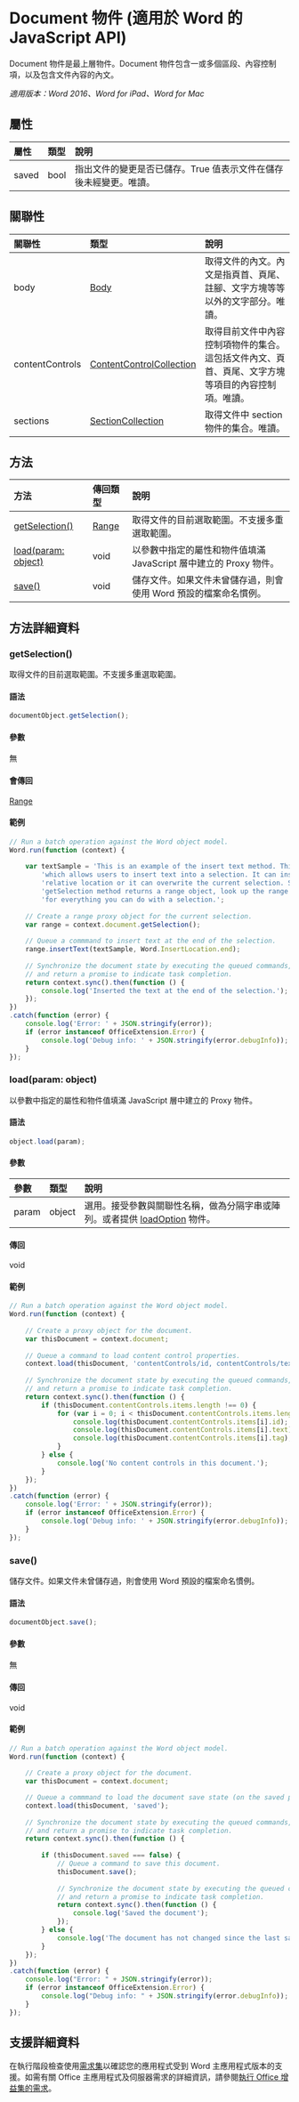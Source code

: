 # Document 物件 (適用於 Word 的 JavaScript API)

Document 物件是最上層物件。Document 物件包含一或多個區段、內容控制項，以及包含文件內容的內文。

_適用版本：Word 2016、Word for iPad、Word for Mac_

## 屬性
| 屬性	   | 類型	|說明
|:---------------|:--------|:----------|
|saved|bool|指出文件的變更是否已儲存。True 值表示文件在儲存後未經變更。唯讀。|

## 關聯性
| 關聯性 | 類型	|說明|
|:---------------|:--------|:----------|
|body|[Body](body.md)|取得文件的內文。內文是指頁首、頁尾、註腳、文字方塊等等以外的文字部分。唯讀。|
|contentControls|[ContentControlCollection](contentcontrolcollection.md)|取得目前文件中內容控制項物件的集合。這包括文件內文、頁首、頁尾、文字方塊等項目的內容控制項。唯讀。|
|sections|[SectionCollection](sectioncollection.md)|取得文件中 section 物件的集合。唯讀。|

## 方法

| 方法		   | 傳回類型	|說明|
|:---------------|:--------|:----------|
|[getSelection()](#getselection)|[Range](range.md)|取得文件的目前選取範圍。不支援多重選取範圍。|
|[load(param: object)](#loadparam-object)|void|以參數中指定的屬性和物件值填滿 JavaScript 層中建立的 Proxy 物件。|
|[save()](#save)|void|儲存文件。如果文件未曾儲存過，則會使用 Word 預設的檔案命名慣例。|

## 方法詳細資料

### getSelection()
取得文件的目前選取範圍。不支援多重選取範圍。

#### 語法
```js
documentObject.getSelection();
```

#### 參數
無

#### 會傳回
[Range](range.md)

#### 範例
```js
// Run a batch operation against the Word object model.
Word.run(function (context) {
    
    var textSample = 'This is an example of the insert text method. This is a method ' + 
        'which allows users to insert text into a selection. It can insert text into a ' +
        'relative location or it can overwrite the current selection. Since the ' +
        'getSelection method returns a range object, look up the range object documentation ' +
        'for everything you can do with a selection.';
    
    // Create a range proxy object for the current selection.
    var range = context.document.getSelection();
    
    // Queue a commmand to insert text at the end of the selection.
    range.insertText(textSample, Word.InsertLocation.end);
    
    // Synchronize the document state by executing the queued commands, 
    // and return a promise to indicate task completion.
    return context.sync().then(function () {
        console.log('Inserted the text at the end of the selection.');
    });  
})
.catch(function (error) {
    console.log('Error: ' + JSON.stringify(error));
    if (error instanceof OfficeExtension.Error) {
        console.log('Debug info: ' + JSON.stringify(error.debugInfo));
    }
});
```

### load(param: object)
以參數中指定的屬性和物件值填滿 JavaScript 層中建立的 Proxy 物件。

#### 語法
```js
object.load(param);
```

#### 參數
| 參數	   | 類型	|說明|
|:---------------|:--------|:----------|
|param|object|選用。接受參數與關聯性名稱，做為分隔字串或陣列。或者提供 [loadOption](loadoption.md) 物件。|

#### 傳回
void

#### 範例
```js
// Run a batch operation against the Word object model.
Word.run(function (context) {
    
    // Create a proxy object for the document.
    var thisDocument = context.document;
    
    // Queue a command to load content control properties.
    context.load(thisDocument, 'contentControls/id, contentControls/text, contentControls/tag');
    
    // Synchronize the document state by executing the queued commands, 
    // and return a promise to indicate task completion.
    return context.sync().then(function () {
        if (thisDocument.contentControls.items.length !== 0) {
            for (var i = 0; i < thisDocument.contentControls.items.length; i++) {
                console.log(thisDocument.contentControls.items[i].id);
                console.log(thisDocument.contentControls.items[i].text);
                console.log(thisDocument.contentControls.items[i].tag);
            }
        } else {
            console.log('No content controls in this document.');
        }
    });  
})
.catch(function (error) {
    console.log('Error: ' + JSON.stringify(error));
    if (error instanceof OfficeExtension.Error) {
        console.log('Debug info: ' + JSON.stringify(error.debugInfo));
    }
});
```

### save()
儲存文件。如果文件未曾儲存過，則會使用 Word 預設的檔案命名慣例。

#### 語法
```js
documentObject.save();
```

#### 參數
無

#### 傳回
void

#### 範例
```js
// Run a batch operation against the Word object model.
Word.run(function (context) {
    
    // Create a proxy object for the document.
    var thisDocument = context.document;

    // Queue a commmand to load the document save state (on the saved property).
    context.load(thisDocument, 'saved');    
    
    // Synchronize the document state by executing the queued commands, 
    // and return a promise to indicate task completion.
    return context.sync().then(function () {
        
        if (thisDocument.saved === false) {
            // Queue a command to save this document.
            thisDocument.save();
            
            // Synchronize the document state by executing the queued commands, 
            // and return a promise to indicate task completion.
            return context.sync().then(function () {
                console.log('Saved the document');
            });
        } else {
            console.log('The document has not changed since the last save.');
        }
    });  
})
.catch(function (error) {
    console.log("Error: " + JSON.stringify(error));
    if (error instanceof OfficeExtension.Error) {
        console.log("Debug info: " + JSON.stringify(error.debugInfo));
    }
});
```

## 支援詳細資料

在執行階段檢查使用[需求集](https://msdn.microsoft.com/EN-US/library/office/mt590206.aspx)以確認您的應用程式受到 Word 主應用程式版本的支援。如需有關 Office 主應用程式及伺服器需求的詳細資訊，請參閱[執行 Office 增益集的需求](https://msdn.microsoft.com/EN-US/library/office/dn833104.aspx)。 
